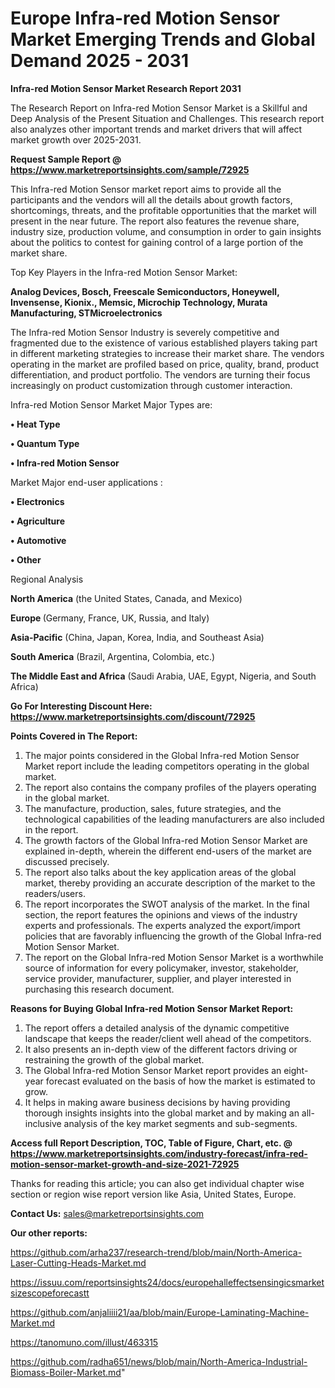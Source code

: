  # Europe Infra-red Motion Sensor Market Emerging Trends and Global Demand 2025 - 2031

<strong>Infra-red Motion Sensor Market Research Report 2031</strong>

The Research Report on Infra-red Motion Sensor Market is a Skillful and Deep Analysis of the Present Situation and Challenges. This research report also analyzes other important trends and market drivers that will affect market growth over 2025-2031.

<strong>Request Sample Report @ <a href=https://www.marketreportsinsights.com/sample/72925>https://www.marketreportsinsights.com/sample/72925</a></strong>

This Infra-red Motion Sensor market report aims to provide all the participants and the vendors will all the details about growth factors, shortcomings, threats, and the profitable opportunities that the market will present in the near future. The report also features the revenue share, industry size, production volume, and consumption in order to gain insights about the politics to contest for gaining control of a large portion of the market share.

Top Key Players in the Infra-red Motion Sensor Market:

<strong>Analog Devices, Bosch, Freescale Semiconductors, Honeywell, Invensense, Kionix., Memsic, Microchip Technology, Murata Manufacturing, STMicroelectronics</strong>

The Infra-red Motion Sensor Industry is severely competitive and fragmented due to the existence of various established players taking part in different marketing strategies to increase their market share. The vendors operating in the market are profiled based on price, quality, brand, product differentiation, and product portfolio. The vendors are turning their focus increasingly on product customization through customer interaction.

Infra-red Motion Sensor Market Major Types are:

<strong>• Heat Type

• Quantum Type

• Infra-red Motion Sensor</strong>

Market Major end-user applications :

<strong>• Electronics

• Agriculture

• Automotive

• Other</strong>

Regional Analysis

</u><strong><b>North America</b></strong> (the United States, Canada, and Mexico)

<strong><b>Europe </b></strong>(Germany, France, UK, Russia, and Italy)

<strong><b>Asia-Pacific</b></strong> (China, Japan, Korea, India, and Southeast Asia)

<strong><b>South America</b></strong> (Brazil, Argentina, Colombia, etc.)

<strong><b>The Middle East and Africa</b></strong> (Saudi Arabia, UAE, Egypt, Nigeria, and South Africa)

<strong>Go For Interesting Discount Here: <a href=https://www.marketreportsinsights.com/discount/72925>https://www.marketreportsinsights.com/discount/72925</a></strong>

<strong>Points Covered in The Report:</strong>
<ol>
  <li>The major points considered in the Global Infra-red Motion Sensor Market report include the leading competitors operating in the global market.</li>
  <li>The report also contains the company profiles of the players operating in the global market.</li>
  <li>The manufacture, production, sales, future strategies, and the technological capabilities of the leading manufacturers are also included in the report.</li>
  <li>The growth factors of the Global Infra-red Motion Sensor Market are explained in-depth, wherein the different end-users of the market are discussed precisely.</li>
  <li>The report also talks about the key application areas of the global market, thereby providing an accurate description of the market to the readers/users.</li>
  <li>The report incorporates the SWOT analysis of the market. In the final section, the report features the opinions and views of the industry experts and professionals. The experts analyzed the export/import policies that are favorably influencing the growth of the Global Infra-red Motion Sensor Market.</li>
  <li>The report on the Global Infra-red Motion Sensor Market is a worthwhile source of information for every policymaker, investor, stakeholder, service provider, manufacturer, supplier, and player interested in purchasing this research document.</li>
</ol>
<strong>Reasons for Buying Global Infra-red Motion Sensor Market Report:</strong>

<ol>
  <li>The report offers a detailed analysis of the dynamic competitive landscape that keeps the reader/client well ahead of the competitors.</li>
  <li>It also presents an in-depth view of the different factors driving or restraining the growth of the global market.</li>
  <li>The Global Infra-red Motion Sensor Market report provides an eight-year forecast evaluated on the basis of how the market is estimated to grow.</li>
  <li>It helps in making aware business decisions by having providing thorough insights insights into the global market and by making an all-inclusive analysis of the key market segments and sub-segments.</li>
</ol>
<strong>Access full Report Description, TOC, Table of Figure, Chart, etc. @ <a href=https://www.marketreportsinsights.com/industry-forecast/infra-red-motion-sensor-market-growth-and-size-2021-72925>https://www.marketreportsinsights.com/industry-forecast/infra-red-motion-sensor-market-growth-and-size-2021-72925</a></strong>


Thanks for reading this article; you can also get individual chapter wise section or region wise report version like Asia, United States, Europe.

<strong>Contact Us:</strong>
sales@marketreportsinsights.com

<strong>Our other reports:</strong>

<a href=https://github.com/arha237/research-trend/blob/main/North-America-Laser-Cutting-Heads-Market.md>https://github.com/arha237/research-trend/blob/main/North-America-Laser-Cutting-Heads-Market.md</a>

<a href=https://issuu.com/reportsinsights24/docs/europehalleffectsensingicsmarketsizescopeforecastt>https://issuu.com/reportsinsights24/docs/europehalleffectsensingicsmarketsizescopeforecastt</a>

<a href=https://github.com/anjaliiii21/aa/blob/main/Europe-Laminating-Machine-Market.md>https://github.com/anjaliiii21/aa/blob/main/Europe-Laminating-Machine-Market.md</a>

<a href=https://tanomuno.com/illust/463315>https://tanomuno.com/illust/463315</a>

<a href=https://github.com/radha651/news/blob/main/North-America-Industrial-Biomass-Boiler-Market.md>https://github.com/radha651/news/blob/main/North-America-Industrial-Biomass-Boiler-Market.md</a>"
